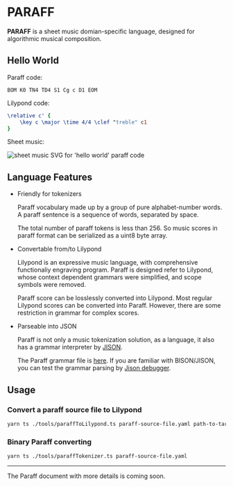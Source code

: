 # PARAFF

**PARAFF** is a sheet music domian-specific language, designed for algorithmic musical composition.


## Hello World

Paraff code:

```paraff
BOM K0 TN4 TD4 S1 Cg c D1 EOM
```

Lilypond code:

```lilypond
\relative c' {
	\key c \major \time 4/4 \clef "treble" c1
}
```

Sheet music:

![sheet music SVG for 'hello world' paraff code](https://k-l-lambda.github.io/images/paraff-whole-c.svg)


## Language Features

* Friendly for tokenizers

	Paraff vocabulary made up by a group of pure alphabet-number words.
	A paraff sentence is a sequence of words, separated by space.

	The total number of paraff tokens is less than 256.
	So music scores in paraff format can be serialized as a uint8 byte array.

* Convertable from/to Lilypond

	Lilypond is an expressive music language, with comprehensive functionaliy engraving program.
	Paraff is designed refer to Lilypond,
	whose context dependent grammars were simplified,
	and scope symbols were removed.

	Paraff score can be losslessly converted into Lilypond.
	Most regular Lilypond scores can be converted into Paraff. However, there are some restriction in grammar for complex scores.

* Parseable into JSON

	Paraff is not only a music tokenization solution, as a language,
	it also has a grammar interpreter by [JISON](https://github.com/zaach/jison).

	The Paraff grammar file is [here](source/paraff/paraff.jison).
	If you are familiar with BISON/JISON, you can test the grammar parsing by [Jison debugger](https://nolanlawson.github.io/jison-debugger/).


## Usage

### Convert a paraff source file to Lilypond

```sh
yarn ts ./tools/paraffToLilypond.ts paraff-source-file.yaml path-to-target-dir
```

### Binary Paraff converting

```sh
yarn ts ./tools/paraffTokenizer.ts paraff-source-file.yaml
```

---
The Paraff document with more details is coming soon.
